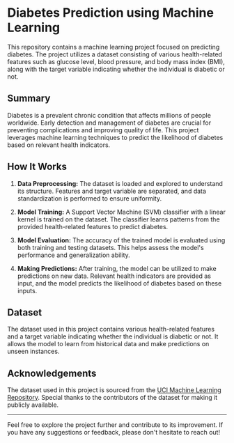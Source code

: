 # Diabetes Prediction using Machine Learning

This repository contains a machine learning project focused on predicting diabetes. The project utilizes a dataset consisting of various health-related features such as glucose level, blood pressure, and body mass index (BMI), along with the target variable indicating whether the individual is diabetic or not.

## Summary

Diabetes is a prevalent chronic condition that affects millions of people worldwide. Early detection and management of diabetes are crucial for preventing complications and improving quality of life. This project leverages machine learning techniques to predict the likelihood of diabetes based on relevant health indicators.

## How It Works

1. **Data Preprocessing:** The dataset is loaded and explored to understand its structure. Features and target variable are separated, and data standardization is performed to ensure uniformity.

2. **Model Training:** A Support Vector Machine (SVM) classifier with a linear kernel is trained on the dataset. The classifier learns patterns from the provided health-related features to predict diabetes.

3. **Model Evaluation:** The accuracy of the trained model is evaluated using both training and testing datasets. This helps assess the model's performance and generalization ability.

4. **Making Predictions:** After training, the model can be utilized to make predictions on new data. Relevant health indicators are provided as input, and the model predicts the likelihood of diabetes based on these inputs.

## Dataset

The dataset used in this project contains various health-related features and a target variable indicating whether the individual is diabetic or not. It allows the model to learn from historical data and make predictions on unseen instances.

## Acknowledgements

The dataset used in this project is sourced from the [UCI Machine Learning Repository](https://archive.ics.uci.edu/ml/index.php). Special thanks to the contributors of the dataset for making it publicly available.

---

Feel free to explore the project further and contribute to its improvement. If you have any suggestions or feedback, please don't hesitate to reach out!
